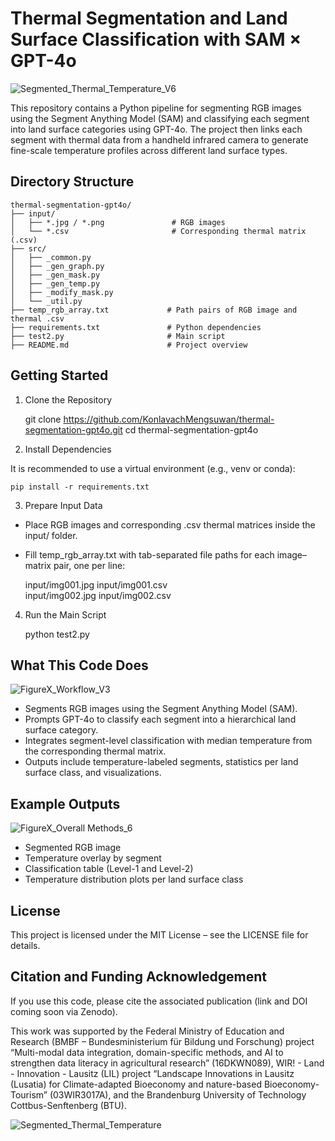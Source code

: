# Thermal Segmentation and Land Surface Classification with SAM × GPT-4o

![Segmented_Thermal_Temperature_V6](https://github.com/user-attachments/assets/6dd82968-6563-4c18-9057-556f2810bb3d)

This repository contains a Python pipeline for segmenting RGB images using the Segment Anything Model (SAM) and classifying each segment into land surface categories using GPT-4o. The project then links each segment with thermal data from a handheld infrared camera to generate fine-scale temperature profiles across different land surface types.

## Directory Structure
```
thermal-segmentation-gpt4o/
├── input/
│   ├── *.jpg / *.png               # RGB images
│   └── *.csv                       # Corresponding thermal matrix (.csv)
├── src/
│   ├── _common.py
│   ├── _gen_graph.py
│   ├── _gen_mask.py
│   ├── _gen_temp.py
│   ├── _modify_mask.py
│   └── _util.py
├── temp_rgb_array.txt             # Path pairs of RGB image and thermal .csv
├── requirements.txt               # Python dependencies
├── test2.py                       # Main script
├── README.md                      # Project overview
```
## Getting Started

1. Clone the Repository

    git clone https://github.com/KonlavachMengsuwan/thermal-segmentation-gpt4o.git
    cd thermal-segmentation-gpt4o

2. Install Dependencies

It is recommended to use a virtual environment (e.g., venv or conda):

    pip install -r requirements.txt

3. Prepare Input Data

- Place RGB images and corresponding .csv thermal matrices inside the input/ folder.
- Fill temp_rgb_array.txt with tab-separated file paths for each image–matrix pair, one per line:

    input/img001.jpg    input/img001.csv  
    input/img002.jpg    input/img002.csv

4. Run the Main Script

    python test2.py

## What This Code Does
![FigureX_Workflow_V3](https://github.com/user-attachments/assets/045b2791-4527-4c04-ba67-c97bd940c065)
- Segments RGB images using the Segment Anything Model (SAM).
- Prompts GPT-4o to classify each segment into a hierarchical land surface category.
- Integrates segment-level classification with median temperature from the corresponding thermal matrix.
- Outputs include temperature-labeled segments, statistics per land surface class, and visualizations.

## Example Outputs
![FigureX_Overall Methods_6](https://github.com/user-attachments/assets/5024b2bb-82a7-459f-9243-9524a60e70ea)
- Segmented RGB image
- Temperature overlay by segment
- Classification table (Level-1 and Level-2)
- Temperature distribution plots per land surface class

## License

This project is licensed under the MIT License – see the LICENSE file for details.

## Citation and Funding Acknowledgement

If you use this code, please cite the associated publication (link and DOI coming soon via Zenodo).

This work was supported by the Federal Ministry of Education and Research (BMBF – Bundesministerium für Bildung und Forschung) project “Multi-modal data integration, domain-specific methods, and AI to strengthen data literacy in agricultural research” (16DKWN089), WIR! - Land - Innovation - Lausitz (LIL) project “Landscape Innovations in Lausitz (Lusatia) for Climate-adapted Bioeconomy and nature-based Bioeconomy-Tourism” (03WIR3017A), and the Brandenburg University of Technology Cottbus-Senftenberg (BTU).

![Segmented_Thermal_Temperature](https://github.com/user-attachments/assets/66e8d34e-2441-49ff-871f-3b5d84ac2940)
